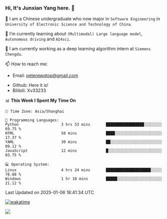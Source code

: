 ### Hi, It's Junxian Yang here. 👋

<!--
**Uestc-Young/Uestc-Young** is a ✨ _special_ ✨ repository because its `README.md` (this file) appears on your GitHub profile.

Here are some ideas to get you started:

- 🔭 I’m currently working on ...
- 🌱 I’m currently learning ...
- 👯 I’m looking to collaborate on ...
- 🤔 I’m looking for help with ...
- 💬 Ask me about ...
- 📫 How to reach me: ...
- 😄 Pronouns: ...
- ⚡ Fun fact: ...
-->
🎉 I am a Chinese undergraduate who now major in `Software Engineering` in `University of Electronic Science and Technology of China`.  
  
🌱 I’m currently learning about `(Multimodal) Large language model`, `Autonomous driving` and `AI4sci`.  

🔭 I am currently working as a deep learning algorithm intern at `Siemens Chengdu`.
  
📫 How to reach me: 
   - Email: peterqwqtop@gmail.com
<!--   - Academic Page: [junxianyanguestc.github.io](https://junxianyanguestc.github.io/)-->
   - Github: Here it is!
   - Bilibili: Xv33233
     
<!--START_SECTION:waka-->
📊 **This Week I Spent My Time On** 

```text
🕑︎ Time Zone: Asia/Shanghai

💬 Programming Languages: 
Python                   3 hrs 53 mins       █████████████████░░░░░░░░   69.75 % 
HTML                     58 mins             ████░░░░░░░░░░░░░░░░░░░░░   17.37 % 
YAML                     30 mins             ██░░░░░░░░░░░░░░░░░░░░░░░   09.12 % 
JavaScript               12 mins             █░░░░░░░░░░░░░░░░░░░░░░░░   03.75 % 

💻 Operating System: 
Linux                    4 hrs 24 mins       ████████████████████░░░░░   78.88 % 
Windows                  1 hr 10 mins        █████░░░░░░░░░░░░░░░░░░░░   21.12 % 
```


 Last Updated on 2025-01-06 18:41:34 UTC
<!--END_SECTION:waka-->
[![wakatime](https://wakatime.com/badge/user/018ec14b-e820-4cd0-9355-392b716a8277.svg)](https://wakatime.com/@018ec14b-e820-4cd0-9355-392b716a8277)

![](https://visitor-badge.glitch.me/badge?page_id=Uestc-Young.readme)
